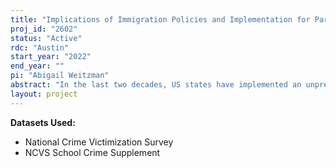 ```yaml
---
title: "Implications of Immigration Policies and Implementation for Partner and Non-Partner Violence and Child Development"
proj_id: "2602"
status: "Active"
rdc: "Austin"
start_year: "2022"
end_year: ""
pi: "Abigail Weitzman"
abstract: "In the last two decades, US states have implemented an unprecedented number of punitive immigration policies that aim to curb the flow of undocumented immigration from Latin America through measures that increase immigration enforcement and decrease undocumented migrants' access to employment, health and other services, and benefits. Still not well understood is how immigration policies and implementation (IPI) impact violence among and against Latinos and Hispanics and what the implications of this violence are for children's development and wellbeing. We propose a comprehensive framework of how IPI potentially affects violence in the family, school and community. The proposed study combines restricted-access geocoded data from the National Crime Victimization Survey (NCVS) with a new time-varying geocoded dataset on immigration laws and their implementation. This would allow the proposed study to address previously unanswered questions regarding whether and how Hispanic population's risk of violence changes in response to the immigration policy environment using a within-person fixed effects approach that exploits spatiotemporal variation in the timing of IPI across different states and counties in the United States."
layout: project
---
```


**Datasets Used:**

  - National Crime Victimization Survey 
  - NCVS School Crime Supplement 


